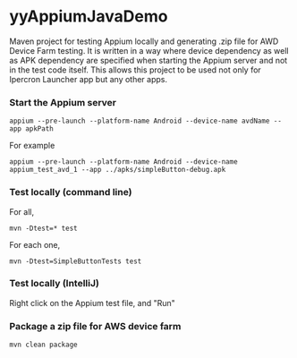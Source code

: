 # yyAppiumJavaDemo

Maven project for testing Appium locally and generating .zip file for AWD Device Farm testing.  It is written in a way where device dependency as well as APK dependency are specified when starting the Appium server and not in the test code itself.  This allows this project to be used not only for Ipercron Launcher app but any other apps.


### Start the Appium server

```
appium --pre-launch --platform-name Android --device-name avdName --app apkPath
```

For example
```
appium --pre-launch --platform-name Android --device-name appium_test_avd_1 --app ../apks/simpleButton-debug.apk
```


### Test locally (command line)

For all,
```
mvn -Dtest=* test
```

For each one,
```
mvn -Dtest=SimpleButtonTests test
```


### Test locally (IntelliJ)

Right click on the Appium test file, and "Run"


### Package a zip file for AWS device farm
```
mvn clean package
```

